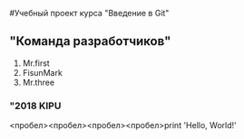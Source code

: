 #Учебный проект курса "Введение в Git"
## "Команда разработчиков"
1. Mr.first
2. FisunMark
3. Mr.three
### "2018 KIPU
<пробел><пробел><пробел><пробел>print 'Hello, World!'
